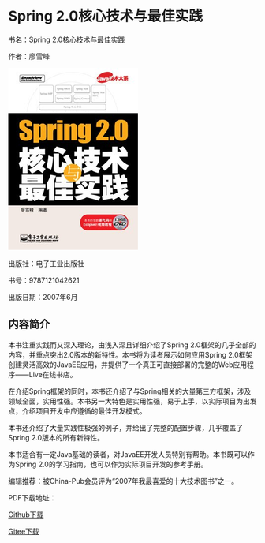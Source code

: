 # Spring 2.0核心技术与最佳实践

<!-- https://www.liaoxuefeng.com/article/895883556158144 -->

书名：Spring 2.0核心技术与最佳实践

作者：廖雪峰

![spring-2.0](spring-2.jpg)

出版社：电子工业出版社

书号：9787121042621

出版日期：2007年6月

## 内容简介

本书注重实践而又深入理论，由浅入深且详细介绍了Spring 2.0框架的几乎全部的内容，并重点突出2.0版本的新特性。本书将为读者展示如何应用Spring 2.0框架创建灵活高效的JavaEE应用，并提供了一个真正可直接部署的完整的Web应用程序——Live在线书店。

在介绍Spring框架的同时，本书还介绍了与Spring相关的大量第三方框架，涉及领域全面，实用性强。本书另一大特色是实用性强，易于上手，以实际项目为出发点，介绍项目开发中应遵循的最佳开发模式。

本书还介绍了大量实践性极强的例子，并给出了完整的配置步骤，几乎覆盖了Spring 2.0版本的所有新特性。

本书适合有一定Java基础的读者，对JavaEE开发人员特别有帮助。本书既可以作为Spring 2.0的学习指南，也可以作为实际项目开发的参考手册。

编辑推荐：被China-Pub会员评为“2007年我最喜爱的十大技术图书”之一。

PDF下载地址：

[Github下载](https://github.com/michaelliao/download)

[Gitee下载](https://gitee.com/liaoxuefeng/learn-java/blob/master/book/Spring%202.0%E6%A0%B8%E5%BF%83%E6%8A%80%E6%9C%AF%E4%B8%8E%E6%9C%80%E4%BD%B3%E5%AE%9E%E8%B7%B5.pdf)
